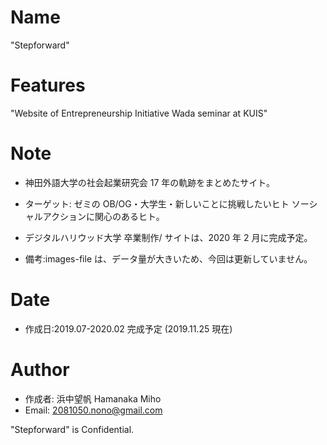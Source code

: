# Name

"Stepforward"

# Features

"Website of Entrepreneurship Initiative Wada seminar at KUIS"

# Note

- 神田外語大学の社会起業研究会 17 年の軌跡をまとめたサイト。

- ターゲット: ゼミの OB/OG・大学生・新しいことに挑戦したいヒト ソーシャルアクションに関心のあるヒト。

- デジタルハリウッド大学 卒業制作/ サイトは、2020 年 2 月に完成予定。

* 備考:images-file は、データ量が大きいため、今回は更新していません。

# Date

- 作成日:2019.07-2020.02 完成予定 (2019.11.25 現在)

# Author

- 作成者: 浜中望帆 Hamanaka Miho
- Email: 2081050.nono@gmail.com

"Stepforward" is Confidential.
